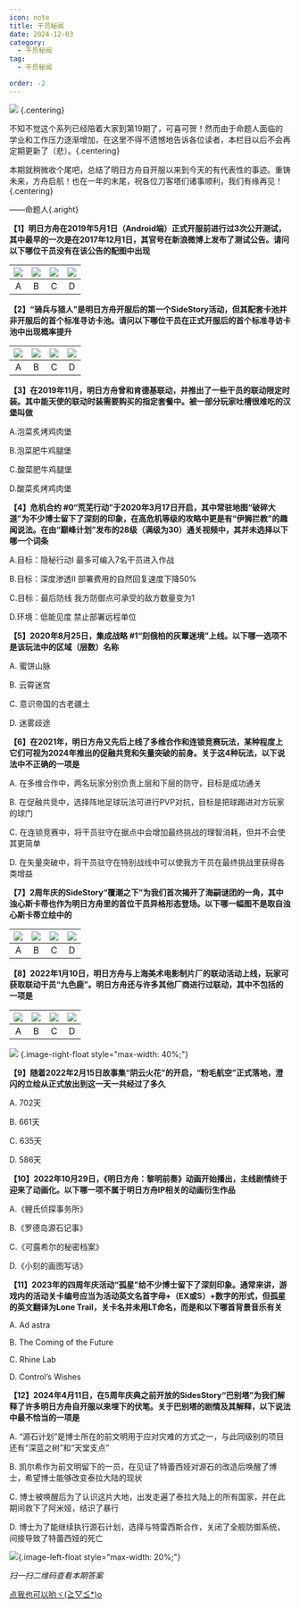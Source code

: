 ```yaml
---
icon: note
title: 干员秘闻
date: 2024-12-03
category:
  - 干员秘闻
tag:
  - 干员秘闻

order: -2
---
```


![](./res/ope_sec/topic.webp) {.centering}

不知不觉这个系列已经陪着大家到第19期了，可喜可贺！然而由于命题人面临的学业和工作压力逐渐增加，在这里不得不遗憾地告诉各位读者，本栏目以后不会再定期更新了（悲）。{.centering}

本期就稍微收个尾吧，总结了明日方舟自开服以来到今天的有代表性的事迹。重铸未来，方舟启航！也在一年的末尾，祝各位刀客塔们诸事顺利，我们有缘再见！{.centering}

——命题人{.aright}

<!-- more -->

**【1】明日方舟在2019年5月1日（Android端）正式开服前进行过3次公开测试，其中最早的一次是在2017年12月1日，其官号在新浪微博上发布了测试公告。请问以下哪位干员没有在该公告的配图中出现**

| ![](./res/ope_sec/q1_1.webp) | ![](./res/ope_sec/q1_2.webp) | ![](./res/ope_sec/q1_3.webp) | ![](./res/ope_sec/q1_4.webp) |
| :---: | :---: | :---: | :---: |
| A | B | C | D |

**【2】“骑兵与猎人”是明日方舟开服后的第一个SideStory活动，但其配套卡池并非开服后的首个标准寻访卡池。请问以下哪位干员在正式开服后的首个标准寻访卡池中出现概率提升**

| ![](./res/ope_sec/q2_1.webp) | ![](./res/ope_sec/q2_2.webp) | ![](./res/ope_sec/q2_3.webp) | ![](./res/ope_sec/q2_4.webp) |
| :---: | :---: | :---: | :---: |
| A | B | C | D |

**【3】在2019年11月，明日方舟曾和肯德基联动，并推出了一些干员的联动限定时装。其中能天使的联动时装需要购买的指定套餐中。被一部分玩家吐槽很难吃的汉堡叫做**

A.泡菜炙烤鸡肉堡

B.泡菜肥牛鸡腿堡

C.酸菜肥牛鸡腿堡

D.酸菜炙烤鸡肉堡

**【4】危机合约 #0“荒芜行动”于2020年3月17日开启，其中常驻地图“破碎大道”为不少博士留下了深刻的印象，在高危机等级的攻略中更是有“伊狮拦教”的趣闻说法。在由“巅峰计划”发布的28级（满级为30）通关视频中，其并未选择以下哪一个词条**

A.目标：隐秘行动I  最多可编入7名干员进入作战

B.目标：深度渗透II   部署费用的自然回复速度下降50%

C.目标：最后防线  我方防御点可承受的敌方数量变为1

D.环境：低能见度  禁止部署远程单位

**【5】2020年8月25日，集成战略 #1“刻俄柏的灰蕈迷境”上线。以下哪一选项不是该玩法中的区域（层数）名称**

A. 蜜饼山脉

B. 云霄迷宫

C. 意识帝国的古老疆土

D. 迷雾歧途

**【6】在2021年，明日方舟又先后上线了多维合作和连锁竞赛玩法，某种程度上它们可视为2024年推出的促融共竞和矢量突破的前身。关于这4种玩法，以下说法中不正确的一项是**

A. 在多维合作中，两名玩家分别负责上层和下层的防守，目标是成功通关

B. 在促融共竞中，选择阵地足球玩法可进行PVP对抗，目标是把球踢进对方玩家的球门

C. 在连锁竞赛中，将干员驻守在据点中会增加最终挑战的理智消耗，但并不会使其更简单

D. 在矢量突破中，将干员驻守在特别战线中可以使我方干员在最终挑战里获得各类增益

**【7】2周年庆的SideStory“覆潮之下”为我们首次揭开了海嗣谜团的一角，其中浊心斯卡蒂也作为明日方舟里的首位干员异格形态登场。以下哪一幅图不是取自浊心斯卡蒂立绘中的**

| ![](./res/ope_sec/q7_1.webp) | ![](./res/ope_sec/q7_2.webp) | ![](./res/ope_sec/q7_3.webp) | ![](./res/ope_sec/q7_4.webp) |
| :---: | :---: | :---: | :---: |
| A | B | C | D |

**【8】2022年1月10日，明日方舟与上海美术电影制片厂的联动活动上线，玩家可获取联动干员“九色鹿”。明日方舟还与许多其他厂商进行过联动，其中不包括的一项是**

| ![](./res/ope_sec/q8_1.webp) | ![](./res/ope_sec/q8_2.webp) | ![](./res/ope_sec/q8_3.webp) | ![](./res/ope_sec/q8_4.webp) |
| :---: | :---: | :---: | :---: |
| A | B | C | D |

![](./res/ope_sec/q9.webp) {.image-right-float style="max-width: 40%;"}

**【9】随着2022年2月15日故事集“阴云火花”的开启，“粉毛航空”正式落地，澄闪的立绘从正式放出到这一天一共经过了多久**

A. 702天

B. 661天

C. 635天

D. 586天

**【10】2022年10月29日，《明日方舟：黎明前奏》动画开始播出，主线剧情终于迎来了动画化。以下哪一项不属于明日方舟IP相关的动画衍生作品**

A.《鲤氏侦探事务所》

B.《罗德岛源石记事》

C.《可露希尔的秘密档案》

D.《小刻的画图写话》

**【11】2023年的四周年庆活动“孤星”给不少博士留下了深刻印象。通常来讲，游戏内的活动关卡编号应当为活动英文名首字母+（EX或S）+数字的形式，但孤星的英文翻译为Lone Trail，关卡名并未用LT命名，而是和以下哪首背景音乐有关**

A. Ad astra

B. The Coming of the Future

C. Rhine Lab

D. Control’s Wishes

**【12】2024年4月11日，在5周年庆典之前开放的SidesStory“巴别塔”为我们解释了许多明日方舟自开服以来埋下的伏笔。关于巴别塔的剧情及其解释，以下说法中最不恰当的一项是**

A. “源石计划”是博士所在的前文明用于应对灾难的方式之一，与此同级别的项目还有“深蓝之树”和“天堂支点”

B. 凯尔希作为前文明留下的一员，在见证了特蕾西娅对源石的改造后唤醒了博士，希望博士能够改变泰拉大陆的现状

C. 博士被唤醒后为了认识这片大地，出发走遍了泰拉大陆上的所有国家，并在此期间救下了阿米娅，结识了暴行

D. 博士为了能继续执行源石计划，选择与特雷西斯合作，关闭了全舰防御系统，间接导致了特蕾西娅的死亡

![](./res/ope_sec/answer.webp){.image-left-float style="max-width: 20%;"}

*扫一扫二维码查看本期答案*

[点我也可以哟ヾ(≧▽≦*)o](https://www.wjx.cn/vm/wKqCEL4.aspx)<eod />

<FakeAds />
